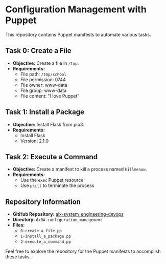 # Configuration Management with Puppet

This repository contains Puppet manifests to automate various tasks.

## Task 0: Create a File

- **Objective:** Create a file in `/tmp`.
- **Requirements:**
  - File path: `/tmp/school`
  - File permission: 0744
  - File owner: www-data
  - File group: www-data
  - File content: "I love Puppet"

## Task 1: Install a Package

- **Objective:** Install Flask from pip3.
- **Requirements:**
  - Install Flask
  - Version: 2.1.0

## Task 2: Execute a Command

- **Objective:** Create a manifest to kill a process named `killmenow`.
- **Requirements:**
  - Use the `exec` Puppet resource
  - Use `pkill` to terminate the process

## Repository Information

- **GitHub Repository:** [alx-system_engineering-devops](https://github.com/alx-system_engineering-devops)
- **Directory:** `0x0A-configuration_management`
- **Files:**
  - `0-create_a_file.pp`
  - `1-install_a_package.pp`
  - `2-execute_a_command.pp`

Feel free to explore the repository for the Puppet manifests to accomplish these tasks.

